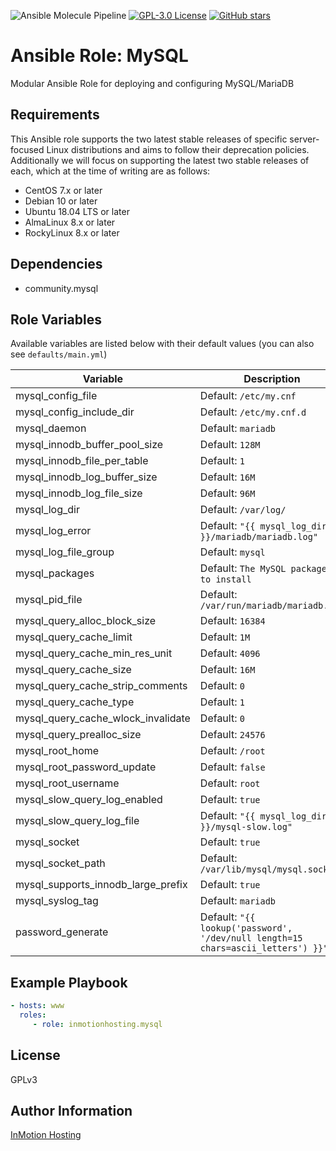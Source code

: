![Ansible Molecule Pipeline](https://github.com/inmotionhosting/ansible-role-mysql/actions/workflows/main.yml/badge.svg) [![GPL-3.0 License](https://img.shields.io/github/license/inmotionhosting/ansible-role-mysql.svg?color=blue)](https://github.com/inmotionhosting/ansible-role-mysql/blob/master/LICENSE) [![GitHub stars](https://img.shields.io/github/stars/inmotionhosting/ansible-role-mysql.svg)](https://github.com/inmotionhosting/ansible-role-mysql/stargazers)

# Ansible Role: MySQL
Modular Ansible Role for deploying and configuring MySQL/MariaDB

## Requirements
This Ansible role supports the two latest stable releases of specific
server-focused Linux distributions and aims to follow their deprecation
policies. Additionally we will focus on supporting the latest two stable
releases of each, which at the time of writing are as follows:

* CentOS 7.x or later
* Debian 10 or later
* Ubuntu 18.04 LTS or later
* AlmaLinux 8.x or later
* RockyLinux 8.x or later

## Dependencies
* community.mysql

## Role Variables
Available variables are listed below with their default values (you can also see `defaults/main.yml`)

| Variable | Description |
| -------- | ----------- |
| mysql_config_file | Default: `/etc/my.cnf`
| mysql_config_include_dir | Default: `/etc/my.cnf.d`
| mysql_daemon | Default: `mariadb`
| mysql_innodb_buffer_pool_size | Default: `128M`
| mysql_innodb_file_per_table | Default: `1`
| mysql_innodb_log_buffer_size | Default: `16M`
| mysql_innodb_log_file_size | Default: `96M`
| mysql_log_dir | Default: `/var/log/`
| mysql_log_error | Default: `"{{ mysql_log_dir }}/mariadb/mariadb.log"`
| mysql_log_file_group | Default: `mysql`
| mysql_packages | Default: `The MySQL packages to install`
| mysql_pid_file | Default: `/var/run/mariadb/mariadb.pid`
| mysql_query_alloc_block_size | Default: `16384`
| mysql_query_cache_limit | Default: `1M`
| mysql_query_cache_min_res_unit | Default: `4096`
| mysql_query_cache_size | Default: `16M`
| mysql_query_cache_strip_comments | Default: `0`
| mysql_query_cache_type | Default: `1`
| mysql_query_cache_wlock_invalidate | Default: `0`
| mysql_query_prealloc_size | Default: `24576`
| mysql_root_home | Default: `/root`
| mysql_root_password_update | Default: `false`
| mysql_root_username | Default: `root`
| mysql_slow_query_log_enabled | Default: `true`
| mysql_slow_query_log_file | Default: `"{{ mysql_log_dir }}/mysql-slow.log"`
| mysql_socket | Default: `true`
| mysql_socket_path | Default: `/var/lib/mysql/mysql.sock`
| mysql_supports_innodb_large_prefix | Default: `true`
| mysql_syslog_tag | Default: `mariadb`
| password_generate | Default: `"{{ lookup('password', '/dev/null length=15 chars=ascii_letters') }}"`


## Example Playbook
```yaml
- hosts: www
  roles:
     - role: inmotionhosting.mysql
```

## License
GPLv3

## Author Information
[InMotion Hosting](https://inmotionhosting.com)
